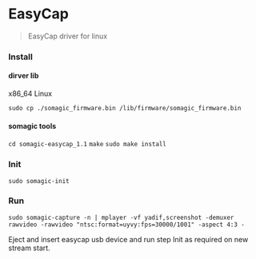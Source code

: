 # EasyCap

> EasyCap driver for linux



### Install

#### dirver lib

x86_64 Linux

`sudo cp ./somagic_firmware.bin /lib/firmware/somagic_firmware.bin`


#### somagic tools
`cd somagic-easycap_1.1`
`make`
`sudo make install`


### Init
`sudo somagic-init`

### Run
`sudo somagic-capture -n | mplayer -vf yadif,screenshot -demuxer rawvideo -rawvideo "ntsc:format=uyvy:fps=30000/1001" -aspect 4:3 -`

Eject and insert easycap usb device and run step Init as required on new stream start.

